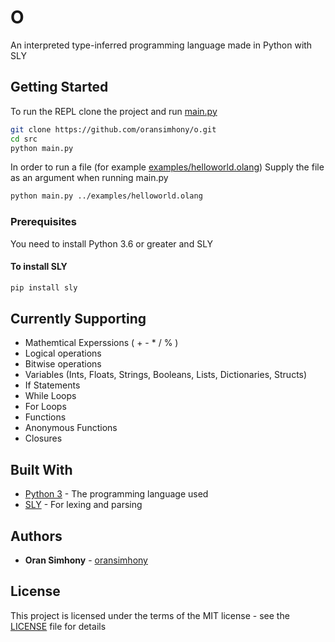 # O

An interpreted type-inferred programming language made in Python with SLY

## Getting Started

To run the REPL clone the project and run [main.py](src/main.py)

```sh
git clone https://github.com/oransimhony/o.git
cd src
python main.py
```

In order to run a file (for example [examples/helloworld.olang](examples/helloworld.olang))
Supply the file as an argument when running main.py

```sh
python main.py ../examples/helloworld.olang
```

### Prerequisites

You need to install Python 3.6 or greater and SLY

#### To install SLY

```sh
pip install sly
```

## Currently Supporting

* Mathemtical Experssions ( + - * / % )
* Logical operations
* Bitwise operations
* Variables (Ints, Floats, Strings, Booleans, Lists, Dictionaries, Structs)
* If Statements
* While Loops
* For Loops
* Functions
* Anonymous Functions
* Closures

## Built With

* [Python 3](https://www.python.org/) - The programming language used
* [SLY](https://github.com/dabeaz/sly) - For lexing and parsing

## Authors

* **Oran Simhony** - [oransimhony](https://github.com/oransimhony)

## License

This project is licensed under the terms of the MIT license - see the [LICENSE](LICENSE) file for details
